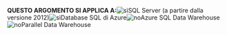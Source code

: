 <Token>**QUESTO ARGOMENTO SI APPLICA A:**![sì](media/yes.png)SQL Server (a partire dalla versione 2012)![sì](media/yes.png)Database SQL di Azure![no](media/no.png)Azure SQL Data Warehouse ![no](media/no.png)Parallel Data Warehouse </Token>

